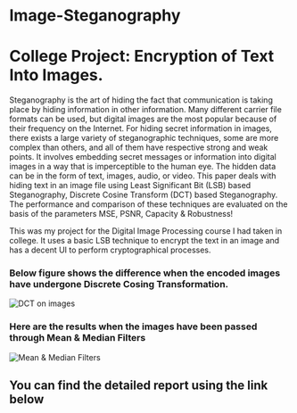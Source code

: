 # Image-Steganography
<h1>College Project: Encryption of Text Into Images. </h1>
<p>
Steganography is the art of hiding the fact that communication is taking place by hiding information in other information. Many different carrier file formats can be used, but digital images are the most popular because of their frequency on the Internet. For hiding secret information in images, there exists a large variety of steganographic techniques, some are more complex than others, and all of them have respective strong and weak points. It involves embedding secret messages or information into digital images in a way that is imperceptible to the human eye. The hidden data can be in the form of text, images, audio, or video. This paper deals with hiding text in an image file using Least Significant Bit (LSB) based Steganography, Discrete Cosine Transform (DCT) based Steganography. The performance and comparison of these  techniques are evaluated on the basis of the parameters MSE, PSNR, Capacity & Robustness! </p>

 This was my project for the Digital Image Processing course I had taken in college. It uses a basic LSB technique to encrypt the text in an image and has a decent UI to perform cryptographical processes.

<h3>Below figure shows the difference when the encoded images have undergone Discrete Cosing Transformation.</h3>
<img alt = "DCT on images"  src= "https://github.com/kunaltilaganji/Image-Steganography/assets/77935694/e41567ad-d4eb-4a13-95d2-0058f688010e"  >


<h3>Here are the results when the images have been passed through Mean & Median Filters</h3>
<img alt = "Mean & Median Filters" src = "https://github.com/kunaltilaganji/Image-Steganography/assets/77935694/9f548c2e-1abe-4617-be70-8a87ba96a17d">
<br>


<h2>You can find the detailed report using the link below</h2>
<!-- <a  href = "https://viswharajhospital-my.sharepoint.com/:w:/g/personal/1032202057_mitwpu_ac_in/EaHcB5sRr35DlvDxiJqHT4sBMPXlzjNMLPgO3U0nOWHFOw" target="_blank" >Digital Image Processing Report </a> -->
<a href="#" onclick='window.open("https://viswharajhospital-my.sharepoint.com/:w:/g/personal/1032202057_mitwpu_ac_in/EaHcB5sRr35DlvDxiJqHT4sBMPXlzjNMLPgO3U0nOWHFOw");return false;'></a>
